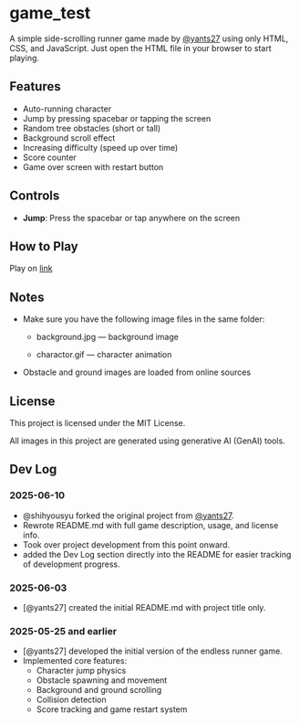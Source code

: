 # game_test

A simple side-scrolling runner game made by [@yants27](https://github.com/yants27) using only HTML, CSS, and JavaScript. Just open the HTML file in your browser to start playing.

## Features

- Auto-running character
- Jump by pressing spacebar or tapping the screen
- Random tree obstacles (short or tall)
- Background scroll effect
- Increasing difficulty (speed up over time)
- Score counter
- Game over screen with restart button

## Controls

- **Jump**: Press the spacebar or tap anywhere on the screen

## How to Play
Play on [link](https://shihyousyu.github.io/game_test/)

## Notes
* Make sure you have the following image files in the same folder:

  * background.jpg — background image

  * charactor.gif — character animation

* Obstacle and ground images are loaded from online sources

## License

This project is licensed under the MIT License.

All images in this project are generated using generative AI (GenAI) tools.

## Dev Log

### 2025-06-10
- @shihyousyu forked the original project from [@yants27](https://github.com/yants27/game_test).
- Rewrote README.md with full game description, usage, and license info.
- Took over project development from this point onward.
- added the Dev Log section directly into the README for easier tracking of development progress.

### 2025-06-03
- [@yants27] created the initial README.md with project title only.

### 2025-05-25 and earlier
- [@yants27] developed the initial version of the endless runner game.
- Implemented core features:
  - Character jump physics
  - Obstacle spawning and movement
  - Background and ground scrolling
  - Collision detection
  - Score tracking and game restart system
